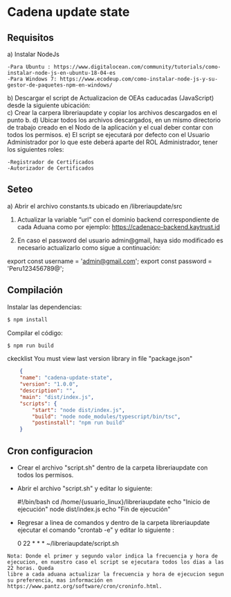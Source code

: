 # Cadena update state

## Requisitos

a)	Instalar NodeJs 

	-Para Ubuntu : https://www.digitalocean.com/community/tutorials/como-instalar-node-js-en-ubuntu-18-04-es
	-Para Windows 7: https://www.ecodeup.com/como-instalar-node-js-y-su-gestor-de-paquetes-npm-en-windows/

b)	Descargar el script de Actualizacion de OEAs caducadas (JavaScript) desde la siguiente ubicación:  
c)  Crear la carpera libreriaupdate y copiar los archivos descargados en el punto b.
d)	Ubicar todos los archivos descargados, en un mismo directorio de trabajo creado en el Nodo de la aplicación y el cual deber contar con todos los permisos.
e)	El script se ejecutará por defecto con el Usuario Administrador por lo que este deberá aparte del ROL Administrador, tener los siguientes roles:

	-Registrador de Certificados
	-Autorizador de Certificados


## Seteo


a) Abrir el archivo constants.ts ubicado en /libreriaupdate/src 
  1) Actualizar la variable “url” con el dominio backend correspondiente de cada Aduana como por ejemplo:
	https://cadenaco-backend.kaytrust.id
	
  2) En caso el password del usuario admin@gmail, haya sido modificado es necesario actualizarlo como sigue a continuación:  

  export const username = 'admin@gmail.com';
  export const password = 'Peru123456789@';
	


## Compilación

Instalar las dependencias:
```bash
$ npm install
```

Compilar el código:
```bash
$ npm run build
```

ckecklist
You must view last version library in file "package.json"
```json
    {
    "name": "cadena-update-state",
    "version": "1.0.0",
    "description": "",
    "main": "dist/index.js",
    "scripts": {
        "start": "node dist/index.js",
        "build": "node node_modules/typescript/bin/tsc",
        "postinstall": "npm run build"
    }
```

## Cron configuracion

  - Crear el archivo "script.sh" dentro de la carpeta libreriaupdate con todos los permisos.
  - Abrir el archivo "script.sh" y editar lo siguiente:
  
    #!/bin/bash
	cd /home/{usuario_linux}/libreriaupdate
	echo "Inicio de ejecución"
	node dist/index.js
	echo "Fin de ejecución"

   - Regresar a linea de comandos y dentro de la carpeta libreriaupdate ejecutar el comando "crontab -e" y editar lo siguiente :

     0 22 * * * ~/libreriaupdate/script.sh

    Nota: Donde el primer y segundo valor indica la frecuencia y hora de ejecucion, en nuestro caso el script se ejecutara todos los dias a las 22 horas. Queda
	libre a cada aduana actualizar la frecuencia y hora de ejecucion segun su preferencia, mas información en https://www.pantz.org/software/cron/croninfo.html.





